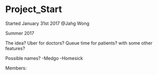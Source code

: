 # Project_Start

Started January 31st 2017
@Jahg Wong

Summer 2017


The idea?
Uber for doctors?
Queue time for patients? with some other features?




Possible names?
-Medgo
-Homesick


Members:


